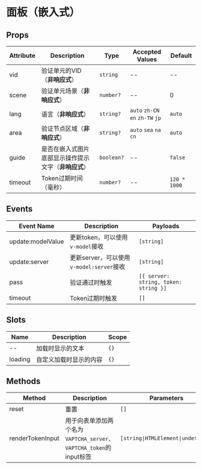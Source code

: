 <script setup>
</script>

# 面板（嵌入式）

## Props

| Attribute | Description                                          | Type       | Accepted Values                  | Default      |
| --------- | ---------------------------------------------------- | ---------- | -------------------------------- | ------------ |
| vid       | 验证单元的VID（**非响应式**）                        | `string`   | --                               | --           |
| scene     | 验证单元场景（**非响应式**）                         | `number?`  | --                               | 0            |
| lang      | 语言（**非响应式**）                                 | `string?`  | `auto` `zh-CN` `en` `zh-TW` `jp` | `auto`       |
| area      | 验证节点区域（**非响应式**）                         | `string?`  | `auto` `sea` `na` `cn`           | `auto`       |
| guide     | 是否在嵌入式图片底部显示操作提示文字（**非响应式**） | `boolean?` | --                               | `false`      |
| timeout   | Token过期时间（毫秒）                                | `number?`  | --                               | `120 * 1000` |

## Events

| Event Name        | Description                              | Payloads                              |
| ----------------- | ---------------------------------------- | ------------------------------------- |
| update:modelValue | 更新token，可以使用`v-model`接收         | `[string]`                            |
| update:server     | 更新server，可以使用`v-model:server`接收 | `[string]`                            |
| pass              | 验证通过时触发                           | `[{ server: string, token: string }]` |
| timeout           | Token过期时触发                          | `[]`                                  |

## Slots

| Name    | Description            | Scope |
| ------- | ---------------------- | ----- |
| --      | 加载时显示的文本       | `{}`  |
| loading | 自定义加载时显示的内容 | `{}`  |

## Methods

| Method           | Description                                                        | Parameters                         |
| ---------------- | ------------------------------------------------------------------ | ---------------------------------- |
| reset            | 重置                                                               | `[]`                               |
| renderTokenInput | 用于向表单添加两个名为`VAPTCHA_server`、`VAPTCHA_token`的input标签 | `[string\|HTMLElement\|undefined]` |
